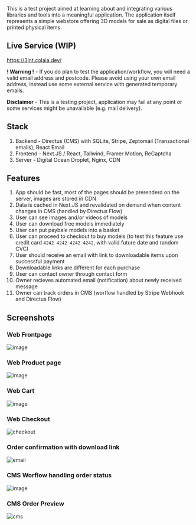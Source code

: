 This is a test project aimed at learning about and integrating various libraries and tools into a meaningful application. The application itself represents a simple webstore offering 3D models for sale as digital files or printed physical items.

## Live Service (WIP)
https://3int.colaia.dev/

**! Warning !** - If you do plan to test the application/workflow, you will need a valid email address and postcode. Please avoid using your own email address, instead use some external service with generated temporary emails.

**Disclaimer** - This is a testing project, application may fail at any point or some services might be unavailable (e.g. mail delivery).

## Stack
1. Backend - Directus (CMS) with SQLite, Stripe, Zeptomail (Transactional emails), React Email
2. Frontend - Next.JS / React, Tailwind, Framer Motion, ReCaptcha
4. Server - Digital Ocean Droplet, Nginx, CDN

## Features
1. App should be fast, most of the pages should be prerenderd on the server, images are stored in CDN
2. Data is cached in Next.JS and revalidated on demand when content changes in CMS (handled by Directus Flow)
3. User can see images and/or videos of models
4. User can download free models immediately
5. User can put paybale models into a basket
6. User can proceed to checkout to buy models (to test this feature use credit card `4242 4242 4242 4242`, with valid future date and random CVC)
7. User should receive an email with link to downloadable items upon successful payment
8. Downloadable links are different for each purchase
9. User can contact owner through contact form
10. Owner recieves automated email (notification) about newly received message
11. Owner can track orders in CMS (worflow handled by Stripe Webhook and Directus Flow)

## Screenshots
### Web Frontpage
![image](https://github.com/user-attachments/assets/787e9458-71f1-4c71-a21a-c4bfc014c8b0)

### Web Product page
![image](https://github.com/user-attachments/assets/d3336fa2-ecb5-47ec-ac01-f28022559770)

### Web Cart
![image](https://github.com/user-attachments/assets/4a552c46-297e-4169-af10-abf985bae91c)

### Web Checkout
![checkout](https://github.com/user-attachments/assets/e50a3477-7054-4ca7-a64a-f7d24fca5935)

### Order confirmation with download link
![email](https://github.com/user-attachments/assets/a7b0356c-350a-46e0-b3fa-b1c43fbddf45)

### CMS Worflow handling order status
![image](https://github.com/user-attachments/assets/85872fea-0a7a-47af-8e1e-75cd7973d632)

### CMS Order Preview
![cms](https://github.com/user-attachments/assets/90d7c52b-2c90-4ab9-81a6-b183e5d30cc8)

